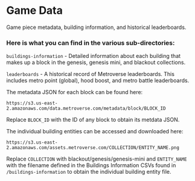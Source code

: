 # Game Data

Game piece metadata, building information, and historical leaderboards.

### Here is what you can find in the various sub-directories:

`buildings-information` - Detailed information about each building that makes up a block in the genesis, genesis mini, and blackout collections.

`leaderboards` - A historical record of Metroverse leaderboards. This includes metro point (global), hood boost, and metro battle leaderboards.

The metadata JSON for each block can be found here:

`https://s3.us-east-2.amazonaws.com/data.metroverse.com/metadata/block/BLOCK_ID`

Replace `BLOCK_ID` with the ID of any block to obtain its metdata JSON.

The individual building entities can be accessed and downloaded here:

`https://s3.us-east-2.amazonaws.com/assets.metroverse.com/COLLECTION/ENTITY_NAME.png`

Replace `COLLECTION` with blackout/genesis/genesis-mini and `ENTITY_NAME` with the filename defined in the Buildings Information CSVs found in `/buildings-information` to obtain the individual building entity file. 

